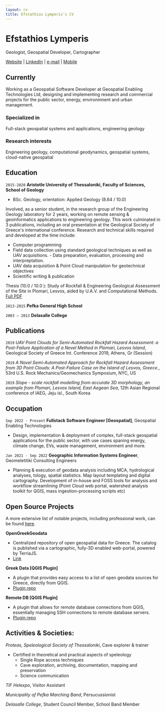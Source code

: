 ```yaml
---
layout: cv
title: Efstathios Lymperis's CV
---
```

# Efstathios Lymperis
Geologist, Geospatial Developer, Cartographer

<div id="webaddress">
<a href="https://elymperis.com">Website</a>
| <a href="https://www.linkedin.com/in/efstathios-lymperis/">LinkedIn</a>
| <a href="mailto:geo.elymperis@gmail.com">e-mail</a>
| <a href="tel:+306949102994 ">Mobile</a>

</div>


## Currently

Working as a Geospatial Software Developer at Geospatial Enabling Technologies Ltd, designing and implementing research and commercial projects for the public sector, energy, environmnent and urban management.

### Specialized in

Full-stack geospatial systems and applications, engineering geology


### Research interests

Engineering geology, computational geodynamics, geospatial systems, cloud-native geospatial


## Education

`2015-2020`
__Aristotle University of Thessaloniki, Faculty of Sciences, School of Geology__

- BSc. Geology, orientation: Applied Geology (8.64 / 10.0)

Involved, as a senior student, in the research group of the Engineering Geology laboratory for 2  years, working on remote sensing & geoinformatics applications to engineering geology. This work culminated in 3 publications, including an oral presentation at the Geological Society of Greece's international conference. Research and technical skills required and developed at the  time include:  

- Computer programming  
- Field data collection using standard geological techniques as well as UAV acquisitions.  - Data preparation, evaluation, processing and interpreptation.  
- UAV data acquisition & Point Cloud manipulation for geotechnical objectives 
- Scientific writing & publication

Thesis (10.0 / 10.0 ): Study of Rockfall & Engineering Geological Assessment of the Site in Plomari, Lesvos,  aided by U.A.V. and Computational Methods. [Full PDF](https://www.elymperis.com/lymperis_bsc_thesis.pdf)


`2013-2015`
__Pefka General High School__

`2003 – 2013`
__Delasalle College__




## Publications

`2019` _UAV Point Clouds for Semi-Automated Rockfall Hazard Assessment: a Post-Failure Application of  a Novel Method in Plomari, Lesvos Island_, Geological Society of Greece Int. Conference 2019, Athens, Gr (Session)


`2019` _A Novel Semi-Automated Approach for Rockfall Hazard Assessment from 3D Point Clouds: A  Post-Failure Case on the Island of Lesvos, Greece._, 53rd U.S. Rock Mechanics/Geomechanics Symposium, NYC, US 

`2019` _Slope - scale rockfall modelling from accurate 3D morphology, an example from Plomari, Lesvos  Island, East Aegean Sea_, 12th Asian Regional conference of IAEG, Jeju isl., South Korea 

## Occupation

`Sep 2022 - Present`
__Fullstack Software Engineer [Geospatial]__, Geospatial Enabling Technologies
- Design, implementation & deployment of complex, full-stack geospatial applications for the public sector, with use cases spaning energy, climate change, EVs, waste management, environment and more.

`Jan 2021 - Sep 2022`
__Geographic Information Systems Engineer__, Geomeletitiki Consulting Engineers
- Planning & execution of geodata analysis including MCA, hydrological analyses, tology, spatial statistics. Map layout templating and digital cartography. Development of in-house and FOSS tools for analysis and workflow streamlining (Point Cloud web portal, watershed analysis toolkit for QGIS, mass ingestion-processing scripts etc)


## Open Source Projects
A more extensive list of notable projects, including professional work, can be found [here](https://www.elymperis.com/projects).

__OpenGreekGeodata__ 
- Centralized repository of open geospatial data for Greece. The catalog is published via a cartographic, fully-3D enabled web-portal, powered by TerriaJS. 
- [Link](https://data.elymperis.com)

__Greek Data [QGIS Plugin]__
- A plugin that provides easy access to a list of open geodata sources for Greece, directly from QGIS.
- [Plugin repo](https://plugins.qgis.org/plugins/grdata/)

__Remote DB [QGIS Plugin]__
- A plugin that allows for remote database connections from QGIS, essentially managing SSH connections to remote database servers.
- [Plugin repo](https://plugins.qgis.org/plugins/remote_db/)



## Activities & Societies: 

_Proteas, Speleological Society of Thessaloniki_, Cave explorer & trainer 
- Certified in theoretical and practical aspects of speleology 
    - Single Rope access techniques 
    - Cave exploration, archiving, documentation, mapping and preservation 
    - Science communication 


_TIF Helexpo_, Visitor Assistant 

_Municipality of Pefka Marching Band_, Persucussionist 

_Delasalle College_, Student Council Member, School Band Member



<!-- ### Footer

Last updated: June 2024 -->


